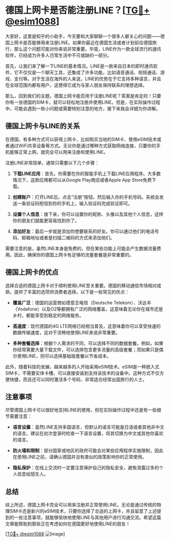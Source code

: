 # 德国上网卡是否能注册LINE？[[TG💪+ @esim1088](https://t.me/s/esim1088)]

大家好，这里是知乎的小助手，今天要和大家聊聊一个很多人都关心的问题——德国上网卡是否能够用来注册LINE。如果你最近在德国生活或者计划前往德国旅行，那么这个问题可能对你来说非常重要。毕竟，LINE作为一款全球流行的通讯软件，已经成为许多人日常生活中不可或缺的一部分。

首先，让我们来了解一下LINE的基本情况。LINE是一款来自日本的即时通讯软件，它不仅仅是一个聊天工具，还集成了许多功能，比如语音通话、视频通话、游戏、支付等。对于生活在海外的人来说，LINE的优势在于它支持多种语言，并且在全球范围内都有用户，这使得它成为与家人朋友保持联系的理想选择。

那么，回到我们的主题，德国上网卡能否用于注册LINE呢？答案是肯定的！只要你有一张德国的SIM卡，就可以轻松地注册并使用LINE。但是，在实际操作过程中，可能会遇到一些小问题或需要特别注意的地方，接下来我会详细为你讲解。

## 德国上网卡与LINE的关系

在德国，有多种方式可以获得上网卡，比如购买当地的SIM卡、使用eSIM技术或者通过WiFi共享设备等方式。无论你是通过哪种方式获取网络连接，只要你的手机能够正常上网，就完全可以用来注册和使用LINE。

注册LINE非常简单，通常只需要以下几个步骤：

1. **下载LINE应用**：首先，你需要在你的智能手机上下载LINE应用程序。大多数情况下，这款应用都可以从Google Play商店或者Apple App Store免费下载。
   
2. **创建账户**：打开LINE后，点击“注册”按钮，然后输入你的手机号码。系统会发送一条验证码短信到你的手机上，输入验证码完成验证即可。

3. **设置个人信息**：接下来，你可以设置你的昵称、头像以及其他个人信息，这样你的朋友们就能更容易找到你了。

4. **添加好友**：最后一步就是添加你想要联系的好友。你可以通过他们的电话号码、邮箱地址或者是扫描二维码的方式来添加他们。

需要注意的是，虽然LINE本身是免费的，但在某些功能上可能会产生数据流量费用。因此，确保你的德国上网卡有足够的流量套餐是非常重要的。

## 德国上网卡的优点

选择合适的德国上网卡对于顺利使用LINE至关重要。德国的移动通信市场相对成熟，提供了丰富的选项供消费者选择。以下是一些常见的优点：

- **覆盖广泛**：德国的运营商如德意志电信（Deutsche Telekom）、沃达丰（Vodafone）以及O2等都拥有广泛的网络覆盖，这意味着无论你在城市还是乡村，都能享受到稳定的网络服务。
  
- **高速度**：现代德国的4G LTE网络已经相当普及，这意味着你可以享受快速的数据传输速度，这对于流畅地使用LINE来说非常重要。

- **多种套餐选择**：根据个人需求的不同，可以选择不同的数据套餐。例如，如果你经常需要大量下载文件，可以选择包含更多流量的高级套餐；而如果只是偶尔使用LINE，则可以选择基础版套餐以节省成本。

此外，随着科技的发展，越来越多的人开始采用eSIM技术。eSIM是一种嵌入式SIM卡，不需要实体卡槽，可以直接安装到支持该技术的设备中。这种方式不仅方便快捷，而且还可以同时激活多个号码，非常适合经常出国旅行的人士。

## 注意事项

尽管德国上网卡可以很好地支持LINE的使用，但在实际操作过程中还是有一些细节需要注意：

- **语言设置**：虽然LINE支持多国语言，但默认的语言可能是日语或者其他非中文的语言。建议在初次登录时检查一下语言设置，将其切换为中文或其他你喜欢的语言。

- **防火墙和限制**：部分国家或地区的政府可能会对某些应用程序实施限制，因此在使用LINE之前，请确认德国并没有类似的政策影响你的正常使用。

- **隐私保护**：在线上交流时一定要注意保护自己的隐私安全，避免泄露过多的个人信息给陌生人。

## 总结

综上所述，德国上网卡完全可以用来注册并正常使用LINE。无论是通过传统的物理SIM卡还是新兴的eSIM技术，只要你选择了合适的上网卡，并且留意了上述提到的一些注意事项，就能够愉快地使用LINE与其他用户进行沟通交流。希望这篇文章能帮助到那些正在考虑如何在德国更好地使用LINE的朋友！

[[TG💪+ @esim1088](https://t.me/s/esim1088) ![Image](https://i.postimg.cc/4NQfJmqS/Snipaste-2025-05-13-00-14-12.png)]